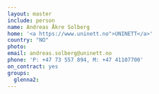 ```yaml
---
layout: master
include: person
name: Andreas Åkre Solberg 
home: '<a https://www.uninett.no">UNINETT</a>'
country: "NO"
photo:
email: andreas.solberg@uninett.no
phone: 'P: +47 73 557 894, M: +47 41107700'
on_contract: yes
groups:
  glenna2:
---
```

